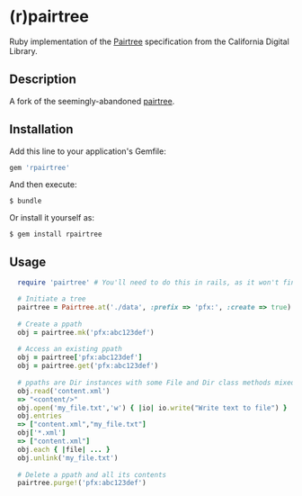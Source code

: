 # (r)pairtree

Ruby implementation of the [Pairtree](https://wiki.ucop.edu/display/Curation/PairTree) specification from the California Digital Library.

## Description

A fork of the seemingly-abandoned  [pairtree](https://github.com/microservices/pairtree).


## Installation

Add this line to your application's Gemfile:

```ruby
gem 'rpairtree'
```

And then execute:

    $ bundle

Or install it yourself as:

    $ gem install rpairtree

## Usage

```ruby
  require 'pairtree' # You'll need to do this in rails, as it won't find it automatically.

  # Initiate a tree
  pairtree = Pairtree.at('./data', :prefix => 'pfx:', :create => true)
  
  # Create a ppath
  obj = pairtree.mk('pfx:abc123def')
  
  # Access an existing ppath
  obj = pairtree['pfx:abc123def']
  obj = pairtree.get('pfx:abc123def')
  
  # ppaths are Dir instances with some File and Dir class methods mixed in
  obj.read('content.xml')
  => "<content/>"
  obj.open('my_file.txt','w') { |io| io.write("Write text to file") }
  obj.entries
  => ["content.xml","my_file.txt"]
  obj['*.xml']
  => ["content.xml"]
  obj.each { |file| ... }
  obj.unlink('my_file.txt')
  
  # Delete a ppath and all its contents
  pairtree.purge!('pfx:abc123def')
```


